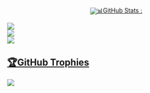 <p align="center"> <a href="github.com/Sha-nuxx"><img align="center" src="https://cardivo.vercel.app/api?name=Sha-nuxx&description=Hi,I am Sha-nuxx.My oraginal name is ChamodKeshan.you can contact my main github account.search ChamodKeshan.  nice to meet  you&image=https://github.com/Sha-nuxx.png&backgroundColor=%23ecf0f1&whatsapp=wa.me/94702256963_&github=ChamodKeshan&pattern=ticTacToe&colorPattern=%23eaeaea"/
                                                       <p
  
                                                       
# 📊GitHub Stats :
![](https://github-readme-stats.vercel.app/api?username=Sha-nuxx&theme=react&hide_border=true&include_all_commits=true&count_private=true)<br/>
![](https://github-readme-streak-stats.herokuapp.com/?user=Sha-nuxx&theme=react&hide_border=true)<br/>
![](https://github-readme-stats.vercel.app/api/top-langs/?username=Sha-nuxx&theme=react&hide_border=true&include_all_commits=true&count_private=true&layout=compact)

## 🏆GitHub Trophies
![](https://github-profile-trophy.vercel.app/?username=Sha-nuxx&theme=tokyonight&no-frame=true&no-bg=false&margin-w=4)

